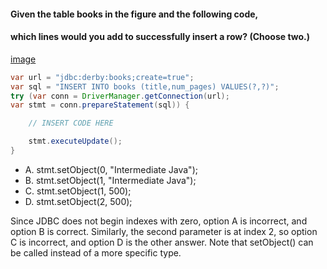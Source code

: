 #### Given the table books in the figure and the following code,
#### which lines would you add to successfully insert a row? (Choose two.)
[image](./images/book_tables.jpg)

```java
var url = "jdbc:derby:books;create=true";
var sql = "INSERT INTO books (title,num_pages) VALUES(?,?)";
try (var conn = DriverManager.getConnection(url);
var stmt = conn.prepareStatement(sql)) {

    // INSERT CODE HERE

    stmt.executeUpdate();
}
```

* A. stmt.setObject(0, "Intermediate Java");
* B. stmt.setObject(1, "Intermediate Java");
* C. stmt.setObject(1, 500);
* D. stmt.setObject(2, 500);

Since JDBC does not begin indexes with zero, option A is incorrect,
and option B is correct. Similarly, the second parameter is at index 2,
so option C is incorrect, and option D is the other answer.
Note that setObject() can be called instead of a more specific type.